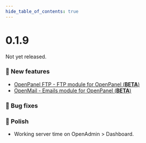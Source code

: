 ```yaml
--- 
hide_table_of_contents: true
---
```



# 0.1.9

Not yet released.


### 🚀 New features
- [OpenPanel FTP - FTP module for OpenPanel (**BETA**)](https://github.com/stefanpejcic/OpenPanel-FTP/)
- [OpenMail - Emails module for OpenPanel (**BETA**)](https://github.com/stefanpejcic/OpenMail/)

### 🐛 Bug fixes


### 💅 Polish
- Working server time on OpenAdmin > Dashboard.
